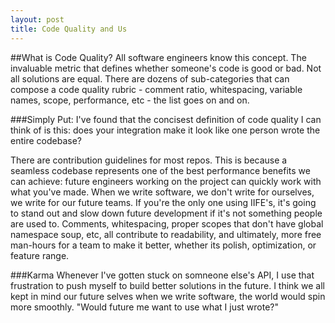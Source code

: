 ```yaml
---
layout: post
title: Code Quality and Us
---
```


##What is Code Quality?
All software engineers know this concept. The invaluable metric that defines whether someone's code is good or bad. Not all solutions are equal. There are dozens of sub-categories that can compose a code quality rubric - comment ratio, whitespacing, variable names, scope, performance, etc -  the list goes on and on.

###Simply Put:
I've found that the concisest definition of code quality I can think of is this: does your integration make it look like one person wrote the entire codebase?

There are contribution guidelines for most repos. This is because a seamless codebase represents one of the best performance benefits we can achieve: future engineers working on the project can quickly work with what you've made. When we write software, we don't write for ourselves, we write for our future teams. If you're the only one using IIFE's, it's going to stand out and slow down future development if it's not something people are used to. Comments, whitespacing, proper scopes that don't have global namespace soup, etc, all contribute to readability, and ultimately, more free man-hours for a team to make it better, whether its polish, optimization, or feature range.

###Karma
Whenever I've gotten stuck on somneone else's API, I use that frustration to push myself to build better solutions in the future. I think we all kept in mind our future selves when we write software, the world would spin more smoothly. "Would future me want to use what I just wrote?"

